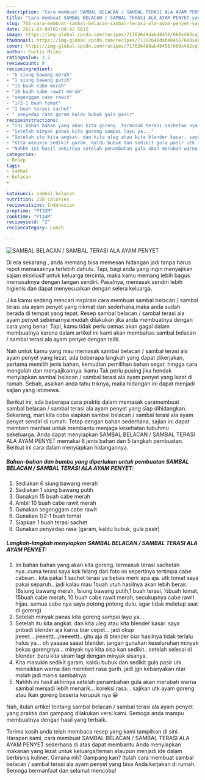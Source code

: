 ```yaml
---
description: "Cara membuat SAMBAL BELACAN / SAMBAL TERASI ALA AYAM PENYET yang nikmat dan Mudah Dibuat"
title: "Cara membuat SAMBAL BELACAN / SAMBAL TERASI ALA AYAM PENYET yang nikmat dan Mudah Dibuat"
slug: 761-cara-membuat-sambal-belacan-sambal-terasi-ala-ayam-penyet-yang-nikmat-dan-mudah-dibuat
date: 2021-03-04T02:08:42.563Z
image: https://img-global.cpcdn.com/recipes/71762648dab48456/680x482cq70/sambal-belacan-sambal-terasi-ala-ayam-penyet-foto-resep-utama.jpg
thumbnail: https://img-global.cpcdn.com/recipes/71762648dab48456/680x482cq70/sambal-belacan-sambal-terasi-ala-ayam-penyet-foto-resep-utama.jpg
cover: https://img-global.cpcdn.com/recipes/71762648dab48456/680x482cq70/sambal-belacan-sambal-terasi-ala-ayam-penyet-foto-resep-utama.jpg
author: Curtis Miles
ratingvalue: 3.2
reviewcount: 9
recipeingredient:
- "6 siung bawang merah"
- "1 siung bawang putih"
- "15 buah cabe merah"
- "10 buah cabe rawit merah"
- "segenggam cabe rawit"
- "1/2-1 buah tomat"
- "1 buah terasi sachet"
- " penyedap rasa garam kaldu bubuk gula pasir"
recipeinstructions:
- "Ini bahan bahan yang akan kita goreng. termasuk terasi sachetan nya..cuma terasi saya kok hilang dari foto ini sepertinya tertimpa cabe cabean.. kita pakai 1 sachet terasi ya bebas merk apa aja. utk tomat saya pakai separuh.. jadi kalau mau 1buah utuh hasilnya akan lebih berair. (6siung bawang merah, 1siung bawang putih,1 buah terasi, ½buah tomat, 15buah cabe merah, 10 buah cabe rawit merah, secukupnya cabe rawit hijau. semua cabe nya saya potong potong dulu. agar tidak meletup saat di goreng)"
- "Setelah minyak panas kita goreng sampai layu ya..."
- "Setelah itu kita angkat. dan kita uleg atau kita blender kasar. saya pribadi blender aja karna biar cepet... jadi ckup jreeet....jreeettt...jreeeettt.. gitu aja di blender biar hasilnya tidak terlalu halus ya... oh yaaaaa saaat blender. jangan gunakan keseluruhan minyak bekas gorengnya... minyak nya kita sisa kan sedikit.. setelah selesai di blender. baru kita siram lagi dengan minyak sisanya."
- "Kita masukin sedikit garam, kaldu bubuk dan sedikit gula pasir utk menaikkan warna dan memberi rasa gurih. jadi jgn kebanyakan ntar malah jadi manis sambalnya."
- "Nahhh ini hasil akhirnya setelah penambahan gula akan merubah warna sambal menjadi lebih menarik... koreksi rasa... sajikan utk ayam goreng atau ikan goreng beserta kerupuk nya 😀"
categories:
- Resep
tags:
- sambal
- belacan
- 

katakunci: sambal belacan  
nutrition: 228 calories
recipecuisine: Indonesian
preptime: "PT32M"
cooktime: "PT34M"
recipeyield: "2"
recipecategory: Lunch

---
```



![SAMBAL BELACAN / SAMBAL TERASI ALA AYAM PENYET](https://img-global.cpcdn.com/recipes/71762648dab48456/680x482cq70/sambal-belacan-sambal-terasi-ala-ayam-penyet-foto-resep-utama.jpg)

Di era  sekarang , anda memang bisa memesan hidangan jadi tanpa harus repot memasaknya terlebih dahulu. Tapi, bagi anda yang ingin menyajikan sajian eksklusif untuk keluarga tercinta, maka kamu memang lebih bagus memasaknya dengan tangan sendiri. Pasalnya, memasak sendiri lebih higienis dan dapat menyesuaikan dengan selera keluarga.

Jika kamu sedang mencari inspirasi cara membuat sambal belacan / sambal terasi ala ayam penyet yang nikmat dan sederhana,maka anda sudah berada di tempat yang tepat. Resep sambal belacan / sambal terasi ala ayam penyet  sebenarnya mudah dilakukan jika anda membuatnya dengan cara yang benar. Tapi, kamu tidak perlu cemas akan gagal dalam membuatnya 
karena dalam artikel ini kami akan membahas sambal belacan / sambal terasi ala ayam penyet dengan teliti.  



Nah untuk kamu yang mau memasak sambal belacan / sambal terasi ala ayam penyet yang lezat, ada beberapa langkah yang dapat dikerjakan, pertama memilih jenis bahan, kemudian pemilihan bahan segar, hingga cara mengolah dan menyajikannya. kamu Tak perlu pusing jika hendak menyiapkan sambal belacan / sambal terasi ala ayam penyet yang lezat di rumah. Sebab, asalkan anda  tahu triknya, maka hidangan ini dapat menjadi sajian yang istimewa.

Berikut ini, ada beberapa cara praktis  dalam memasak caramembuat sambal belacan / sambal terasi ala ayam penyet yang siap dihidangkan. Sekarang, mari kita coba siapkan sambal belacan / sambal terasi ala ayam penyet sendiri di rumah. Tetap dengan bahan sederhana, sajian ini dapat memberi manfaat untuk membantu menjaga kesehatan tubuhmu sekeluarga. Anda dapat menyiapkan SAMBAL BELACAN / SAMBAL TERASI ALA AYAM PENYET memakai 8 jenis bahan dan 5 langkah pembuatan. Berikut ini cara dalam menyiapkan hidangannya.

<!--inarticleads1-->

##### Bahan-bahan dan bumbu yang diperlukan untuk pembuatan SAMBAL BELACAN / SAMBAL TERASI ALA AYAM PENYET:

1. Sediakan 6 siung bawang merah
1. Sediakan 1 siung bawang putih
1. Gunakan 15 buah cabe merah
1. Ambil 10 buah cabe rawit merah
1. Gunakan segenggam cabe rawit
1. Gunakan 1/2-1 buah tomat
1. Siapkan 1 buah terasi sachet
1. Gunakan  penyedap rasa (garam, kaldu bubuk, gula pasir)




<!--inarticleads2-->

##### Langkah-langkah menyiapkan SAMBAL BELACAN / SAMBAL TERASI ALA AYAM PENYET:

1. Ini bahan bahan yang akan kita goreng. termasuk terasi sachetan nya..cuma terasi saya kok hilang dari foto ini sepertinya tertimpa cabe cabean.. kita pakai 1 sachet terasi ya bebas merk apa aja. utk tomat saya pakai separuh.. jadi kalau mau 1buah utuh hasilnya akan lebih berair. (6siung bawang merah, 1siung bawang putih,1 buah terasi, ½buah tomat, 15buah cabe merah, 10 buah cabe rawit merah, secukupnya cabe rawit hijau. semua cabe nya saya potong potong dulu. agar tidak meletup saat di goreng)
1. Setelah minyak panas kita goreng sampai layu ya...
1. Setelah itu kita angkat. dan kita uleg atau kita blender kasar. saya pribadi blender aja karna biar cepet... jadi ckup jreeet....jreeettt...jreeeettt.. gitu aja di blender biar hasilnya tidak terlalu halus ya... oh yaaaaa saaat blender. jangan gunakan keseluruhan minyak bekas gorengnya... minyak nya kita sisa kan sedikit.. setelah selesai di blender. baru kita siram lagi dengan minyak sisanya.
1. Kita masukin sedikit garam, kaldu bubuk dan sedikit gula pasir utk menaikkan warna dan memberi rasa gurih. jadi jgn kebanyakan ntar malah jadi manis sambalnya.
1. Nahhh ini hasil akhirnya setelah penambahan gula akan merubah warna sambal menjadi lebih menarik... koreksi rasa... sajikan utk ayam goreng atau ikan goreng beserta kerupuk nya 😀




Nah, itulah artikel tentang  sambal belacan / sambal terasi ala ayam penyet  yang praktis dan gampang dilakukan versi kami. Semoga anda mampu membuatnya dengan hasil yang terbaik. 

Terima kasih anda telah membaca resep yang kami tampilkan di sini. Harapan kami, cara membuat  SAMBAL BELACAN / SAMBAL TERASI ALA AYAM PENYET sederhana di atas dapat membantu Anda menyiapkan makanan yang lezat untuk keluarga/teman ataupun menjadi ide dalam berbisnis kuliner. Gimana nih? Gampang kan? Itulah cara membuat sambal belacan / sambal terasi ala ayam penyet yang bisa Anda kerjakan di rumah. Semoga bermanfaat dan selamat mencoba!

